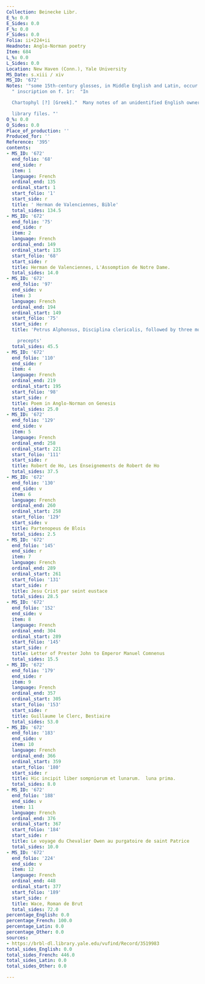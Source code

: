 ```yaml
---
Collection: Beinecke Libr.
E_%: 0.0
E_Sides: 0.0
F_%: 0.0
F_Sides: 0.0
Folia: ii+224+ii
Headnote: Anglo-Norman poetry
Item: 684
L_%: 0.0
L_Sides: 0.0
Location: New Haven (Conn.), Yale University
MS_Date: s.xiii / xiv
MS_ID: '672'
Notes: '"some 15th-century glosses, in Middle English and Latin, occur in the text.";
  " inscription on f. 1r:  "In

  Chartophyl [?] [Greek]."  Many notes of an unidentified English owner (s. xix) in

  library files. "'
O_%: 0.0
O_Sides: 0.0
Place_of_production: ''
Produced_for: ''
Reference: '395'
contents:
- MS_ID: '672'
  end_folio: '68'
  end_side: r
  item: 1
  language: French
  ordinal_end: 135
  ordinal_start: 1
  start_folio: '1'
  start_side: r
  title: ' Herman de Valenciennes, Bible'
  total_sides: 134.5
- MS_ID: '672'
  end_folio: '75'
  end_side: r
  item: 2
  language: French
  ordinal_end: 149
  ordinal_start: 135
  start_folio: '68'
  start_side: r
  title: Herman de Valenciennes, L'Assomption de Notre Dame.
  total_sides: 14.0
- MS_ID: '672'
  end_folio: '97'
  end_side: v
  item: 3
  language: French
  ordinal_end: 194
  ordinal_start: 149
  start_folio: '75'
  start_side: r
  title: 'Petrus Alphonsus, Disciplina clericalis, followed by three moral

    precepts'
  total_sides: 45.5
- MS_ID: '672'
  end_folio: '110'
  end_side: r
  item: 4
  language: French
  ordinal_end: 219
  ordinal_start: 195
  start_folio: '98'
  start_side: r
  title: Poem in Anglo-Norman on Genesis
  total_sides: 25.0
- MS_ID: '672'
  end_folio: '129'
  end_side: v
  item: 5
  language: French
  ordinal_end: 258
  ordinal_start: 221
  start_folio: '111'
  start_side: r
  title: Robert de Ho, Les Enseignements de Robert de Ho
  total_sides: 37.5
- MS_ID: '672'
  end_folio: '130'
  end_side: v
  item: 6
  language: French
  ordinal_end: 260
  ordinal_start: 258
  start_folio: '129'
  start_side: v
  title: Partenopeus de Blois
  total_sides: 2.5
- MS_ID: '672'
  end_folio: '145'
  end_side: r
  item: 7
  language: French
  ordinal_end: 289
  ordinal_start: 261
  start_folio: '131'
  start_side: r
  title: Jesu Crist par seint eustace
  total_sides: 28.5
- MS_ID: '672'
  end_folio: '152'
  end_side: v
  item: 8
  language: French
  ordinal_end: 304
  ordinal_start: 289
  start_folio: '145'
  start_side: r
  title: Letter of Prester John to Emperor Manuel Comnenus
  total_sides: 15.5
- MS_ID: '672'
  end_folio: '179'
  end_side: r
  item: 9
  language: French
  ordinal_end: 357
  ordinal_start: 305
  start_folio: '153'
  start_side: r
  title: Guillaume le Clerc, Bestiaire
  total_sides: 53.0
- MS_ID: '672'
  end_folio: '183'
  end_side: v
  item: 10
  language: French
  ordinal_end: 366
  ordinal_start: 359
  start_folio: '180'
  start_side: r
  title: Hic incipit liber sompniorum et lunarum.  luna prima.
  total_sides: 8.0
- MS_ID: '672'
  end_folio: '188'
  end_side: v
  item: 11
  language: French
  ordinal_end: 376
  ordinal_start: 367
  start_folio: '184'
  start_side: r
  title: Le voyage du Chevalier Owen au purgatoire de saint Patrice
  total_sides: 10.0
- MS_ID: '672'
  end_folio: '224'
  end_side: v
  item: 12
  language: French
  ordinal_end: 448
  ordinal_start: 377
  start_folio: '189'
  start_side: r
  title: Wace, Roman de Brut
  total_sides: 72.0
percentage_English: 0.0
percentage_French: 100.0
percentage_Latin: 0.0
percentage_Other: 0.0
sources:
- https://brbl-dl.library.yale.edu/vufind/Record/3519983
total_sides_English: 0.0
total_sides_French: 446.0
total_sides_Latin: 0.0
total_sides_Other: 0.0

---
```

